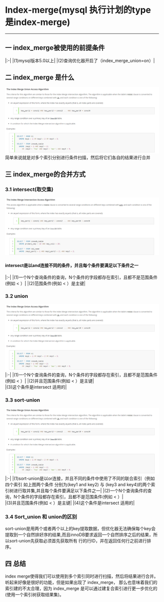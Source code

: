 # Index-merge(mysql 执行计划的type是index-merge)
---
## 一 index_merge被使用的前提条件
|:-|
|(1)mysql版本5.0以上|
|(2)查询优化器开启了（index_merge_union=on）|
## 二 index_merge 是什么
![index-merge](../picture/index-merge/index-merge.png)
简单来说就是对多个索引分别进行条件扫描，然后将它们各自的结果进行合并
## 三 index_merge的合并方式
### 3.1 intersect(取交集)    
![index-merge](../picture/index-merge/index-merge-intersect.png)
#### intersect是以and连接不同的条件，并且每个条件要满足以下条件之一
|:-|
|(1)一个N个查询条件的查询，N个条件的字段都存在索引，且都不是范围条件(例如 < ）|
|(2)范围条件(例如 < ）是主键|    
### 3.2 union
![index-merge](../picture/index-merge/index-merge-union.png)
|:-|
|(1)一个N个查询条件的查询，N个条件的字段都存在索引，且都不是范围条件(例如 < ）|
|(2)并且范围条件(例如 < ）是主键|  
|(3)这个条件是intersect 适用的|
### 3.3 sort-union
![index-merge](../picture/index-merge/index-merge-sort-union.png)
|:-|
|(1)sort-union是以or连接，并且不同的条件中使用了不同的联合索引（例如四个索引 如上图两个条件 分别为(key1 and key2) 与 (key3 and key4)的两个索引树进行取并集,并且每个条件要满足以下条件之一|
|(2)一个N个查询条件的查询，N个条件的字段都存在索引，且都不是范围条件(例如 < ）|  
|(3)并且范围条件(例如 < ）是主键|
|(4)这个条件是intersect 适用的|
### 3.4 Sort_union 和 union的区别
sort-union是用两个或者两个以上的key提取数据，但优化器无法确保每个key会提取到一个自然排好序的结果,而且innoDB要求返回一个自然排序之后的结果，所以sort-union先获取必须首先获取所有
 行的行ID，并在返回任何行之前进行排序。
## 四 总结   
index merge使得我们可以使用到多个索引同时进行扫描，然后将结果进行合并。听起来好像是很好的功能，但是如果出现了 index_merge，
那么也意味着我们的索引建的不太合理，因为 index_merge 是可以通过建复合索引进行更一步优化的(使用一个索引树获取结果集)。


